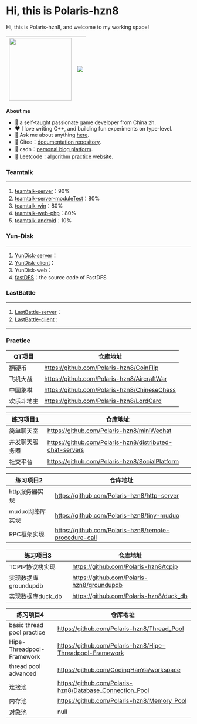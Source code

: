 # Hi, this is Polaris-hzn8

Hi, this is Polaris-hzn8, and welcome to my working space! 

| <a href="https://github.com/anuraghazra/github-readme-stats"><img height="170px" src="https://github-readme-stats.vercel.app/api?username=Polaris-hzn8&hide_border=true" /></a> | <a href="https://github.com/anuraghazra/github-readme-stats"><img align="center" src="https://github-readme-stats.vercel.app/api/top-langs/?username=polaris-hzn8&layout=compact&hide_border=true" /></a> |
| ------------------------------------------------------------ | ------------------------------------------------------------ |

**About me** 

- 🌱 a self-taught passionate game developer from China zh.
- ❤️ I love writing C++, and building fun experiments on type-level.
- 💬 Ask me about anything [here](https://github.com/Polaris-hzn8/Polaris-hzn8/issues). 
- 🔗 Gitee：[documentation repository](https://gitee.com/Polaris-hzn8).
- 🔗 csdn：[personal blog platform](https://blog.csdn.net/weixin_49167174).
- 🔗 Leetcode：[algorithm practice website](https://leetcode.cn/u/polaris-hzn8/).

### Teamtalk

---

1. [teamtalk-server](https://github.com/Polaris-hzn8/teamtalk-server)：90%
2. [teamtalk-server-moduleTest](https://github.com/Polaris-hzn8/TeamTalk_BlueBling)：80%
3. [teamtalk-win](https://github.com/Polaris-hzn8/teamtalk-win)：80%
4. [teamtalk-web-php](https://github.com/Polaris-hzn8/teamtalk-web-php)：80%
5. [teamtalk-android](https://github.com/Polaris-hzn8/teamtalk-android)：10%

### Yun-Disk

---

1. [YunDisk-server](https://github.com/Polaris-hzn8/YunDisk-server)：
2. [YunDisk-client](https://github.com/Polaris-hzn8/YunDisk-client)：
3. YunDisk-web：
4. [fastDFS](https://github.com/polaris-hzn8/fastdfs/tree/feature/add-comments)：the source code of FastDFS

### LastBattle

---

1. [LastBattle-server](https://github.com/Polaris-hzn8/LastBattle-Server)：
2. [LastBattle-client](https://github.com/Polaris-hzn8/LastBattle-Client)：

---

### Practice

| QT项目     | 仓库地址                                     |
| ---------- | -------------------------------------------- |
| 翻硬币     | https://github.com/Polaris-hzn8/CoinFlip     |
| 飞机大战   | https://github.com/Polaris-hzn8/AircraftWar  |
| 中国象棋   | https://github.com/Polaris-hzn8/ChineseChess |
| 欢乐斗地主 | https://github.com/Polaris-hzn8/LordCard     |

| 练习项目1      | 仓库地址                                                 |
| -------------- | -------------------------------------------------------- |
| 简单聊天室     | https://github.com/Polaris-hzn8/miniWechat               |
| 并发聊天服务器 | https://github.com/Polaris-hzn8/distributed-chat-servers |
| 社交平台       | https://github.com/Polaris-hzn8/SocialPlatform           |

| 练习项目2       | 仓库地址                                              |
| --------------- | ----------------------------------------------------- |
| http服务器实现  | https://github.com/Polaris-hzn8/http-server           |
| muduo网络库实现 | https://github.com/Polaris-hzn8/tiny-muduo            |
| RPC框架实现     | https://github.com/Polaris-hzn8/remote-procedure-call |

| 练习项目3            | 仓库地址                                   |
| -------------------- | ------------------------------------------ |
| TCPIP协议栈实现      | https://github.com/Polaris-hzn8/tcpip      |
| 实现数据库groundupdb | https://github.com/Polaris-hzn8/groundupdb |
| 实现数据库duck_db    | https://github.com/Polaris-hzn8/duck_db    |

| 练习项目4                  | 仓库地址                                                  |
| -------------------------- | --------------------------------------------------------- |
| basic thread pool practice | https://github.com/Polaris-hzn8/Thread_Pool               |
| Hipe-Threadpool-Framework  | https://github.com/Polaris-hzn8/Hipe-Threadpool-Framework |
| thread pool advanced       | https://github.com/CodingHanYa/workspace                  |
| 连接池                     | https://github.com/Polaris-hzn8/Database_Connection_Pool  |
| 内存池                     | https://github.com/Polaris-hzn8/Memory_Pool               |
| 对象池                     | null                                                      |


